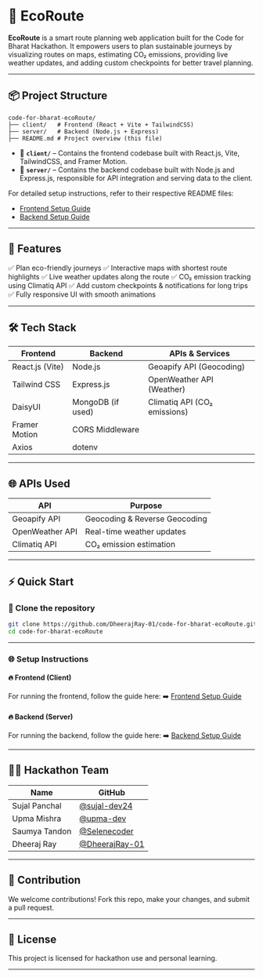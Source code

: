 # 🌿 EcoRoute

**EcoRoute** is a smart route planning web application built for the Code for Bharat Hackathon.
It empowers users to plan sustainable journeys by visualizing routes on maps, estimating CO₂ emissions, providing live weather updates, and adding custom checkpoints for better travel planning.

---

## 📦 Project Structure

```
code-for-bharat-ecoRoute/
├── client/   # Frontend (React + Vite + TailwindCSS)
├── server/   # Backend (Node.js + Express)
├── README.md # Project overview (this file)
```

* 📁 **`client/`** – Contains the frontend codebase built with React.js, Vite, TailwindCSS, and Framer Motion.
* 📁 **`server/`** – Contains the backend codebase built with Node.js and Express.js, responsible for API integration and serving data to the client.

For detailed setup instructions, refer to their respective README files:

* [Frontend Setup Guide](./client/README.md)
* [Backend Setup Guide](./server/README.md)

---

## 🚀 Features

✅ Plan eco-friendly journeys
✅ Interactive maps with shortest route highlights
✅ Live weather updates along the route
✅ CO₂ emission tracking using Climatiq API
✅ Add custom checkpoints & notifications for long trips
✅ Fully responsive UI with smooth animations

---

## 🛠 Tech Stack

| Frontend        | Backend           | APIs & Services              |
| --------------- | ----------------- | ---------------------------- |
| React.js (Vite) | Node.js           | Geoapify API (Geocoding)     |
| Tailwind CSS    | Express.js        | OpenWeather API (Weather)    |
| DaisyUI         | MongoDB (if used) | Climatiq API (CO₂ emissions) |
| Framer Motion   | CORS Middleware   |                              |
| Axios           | dotenv            |                              |

---

## 🌐 APIs Used

| API             | Purpose                       |
| --------------- | ----------------------------- |
| Geoapify API    | Geocoding & Reverse Geocoding |
| OpenWeather API | Real-time weather updates     |
| Climatiq API    | CO₂ emission estimation       |

---

## ⚡ Quick Start

### 📌 Clone the repository

```bash
git clone https://github.com/DheerajRay-01/code-for-bharat-ecoRoute.git
cd code-for-bharat-ecoRoute
```

---

### 🌐 Setup Instructions

#### 🔥 Frontend (Client)

For running the frontend, follow the guide here:
➡️ [Frontend Setup Guide](./client/README.md)

#### 🔥 Backend (Server)

For running the backend, follow the guide here:
➡️ [Backend Setup Guide](./server/README.md)

---

## 👨‍💻 Hackathon Team

| Name          | GitHub                                             |
| ------------- | -------------------------------------------------- |
| Sujal Panchal | [@sujal-dev24](https://github.com/sujal-dev24)     |
| Upma Mishra   | [@upma-dev](https://github.com/upma-dev)           |
| Saumya Tandon | [@Selenecoder](https://github.com/Selenecoder)     |
| Dheeraj Ray   | [@DheerajRay-01](https://github.com/DheerajRay-01) |

---

## 🤝 Contribution

We welcome contributions! Fork this repo, make your changes, and submit a pull request.

---

## 📄 License

This project is licensed for hackathon use and personal learning.

---
